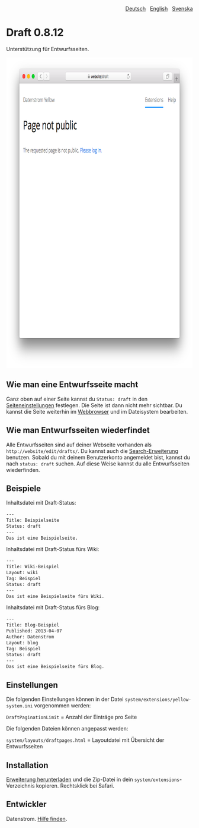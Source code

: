 <p align="right"><a href="README-de.md">Deutsch</a> &nbsp; <a href="README.md">English</a> &nbsp; <a href="README-sv.md">Svenska</a></p>

Draft 0.8.12
============
Unterstützung für Entwurfsseiten.

<p align="center"><img src="draft-screenshot.png?raw=true" width="795" height="836" alt="Bildschirmfoto"></p>

## Wie man eine Entwurfsseite macht

Ganz oben auf einer Seite kannst du `Status: draft` in den [Seiteneinstellungen](https://github.com/datenstrom/yellow-extensions/tree/master/source/core/README-de.md#einstellungen-seite) festlegen. Die Seite ist dann nicht mehr sichtbar. Du kannst die Seite weiterhin im [Webbrowser](https://github.com/datenstrom/yellow-extensions/tree/master/source/edit/README-de.md) und im Dateisystem bearbeiten.

## Wie man Entwurfsseiten wiederfindet

Alle Entwurfsseiten sind auf deiner Webseite vorhanden als `http://website/edit/drafts/`. Du kannst auch die [Search-Erweiterung](https://github.com/datenstrom/yellow-extensions/tree/master/source/search/README-de.md) benutzen. Sobald du mit deinem Benutzerkonto angemeldet bist, kannst du nach `status: draft` suchen. Auf diese Weise kannst du alle Entwurfsseiten wiederfinden.

## Beispiele

Inhaltsdatei mit Draft-Status:

    ---
    Title: Beispielseite
    Status: draft
    ---
    Das ist eine Beispielseite.

Inhaltsdatei mit Draft-Status fürs Wiki:

    ---
    Title: Wiki-Beispiel
    Layout: wiki
    Tag: Beispiel
    Status: draft
    ---
    Das ist eine Beispielseite fürs Wiki.

Inhaltsdatei mit Draft-Status fürs Blog:

    ---
    Title: Blog-Beispiel
    Published: 2013-04-07
    Author: Datenstrom
    Layout: blog
    Tag: Beispiel
    Status: draft
    ---
    Das ist eine Beispielseite fürs Blog.

## Einstellungen

Die folgenden Einstellungen können in der Datei `system/extensions/yellow-system.ini` vorgenommen werden:

`DraftPaginationLimit` = Anzahl der Einträge pro Seite  

Die folgenden Dateien können angepasst werden:

`system/layouts/draftpages.html` = Layoutdatei mit Übersicht der Entwurfsseiten  

## Installation

[Erweiterung herunterladen](https://github.com/datenstrom/yellow-extensions/raw/master/zip/draft.zip) und die Zip-Datei in dein `system/extensions`-Verzeichnis kopieren. Rechtsklick bei Safari.

## Entwickler

Datenstrom. [Hilfe finden](https://datenstrom.se/de/yellow/help/).
